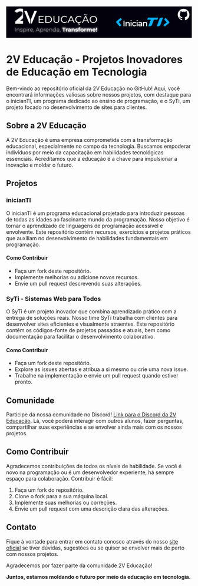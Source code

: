 ![image](img/BannerGitHub.png)

# 2V Educação - Projetos Inovadores de Educação em Tecnologia

Bem-vindo ao repositório oficial da 2V Educação no GitHub! Aqui, você encontrará informações valiosas sobre nossos projetos, com destaque para o inicianTI, um programa dedicado ao ensino de programação, e o SyTi, um projeto focado no desenvolvimento de sites para clientes.

## Sobre a 2V Educação

A 2V Educação é uma empresa comprometida com a transformação educacional, especialmente no campo da tecnologia. Buscamos empoderar indivíduos por meio da capacitação em habilidades tecnológicas essenciais. Acreditamos que a educação é a chave para impulsionar a inovação e moldar o futuro.

## Projetos

### inicianTI

O inicianTI é um programa educacional projetado para introduzir pessoas de todas as idades ao fascinante mundo da programação. Nosso objetivo é tornar o aprendizado de linguagens de programação acessível e envolvente. Este repositório contém recursos, exercícios e projetos práticos que auxiliam no desenvolvimento de habilidades fundamentais em programação.

#### Como Contribuir

- Faça um fork deste repositório.
- Implemente melhorias ou adicione novos recursos.
- Envie um pull request descrevendo suas alterações.

### SyTi - Sistemas Web para Todos

O SyTi é um projeto inovador que combina aprendizado prático com a entrega de soluções reais. Nosso time SyTi trabalha com clientes para desenvolver sites eficientes e visualmente atraentes. Este repositório contém os códigos-fonte de projetos passados e atuais, bem como documentação para facilitar o desenvolvimento colaborativo.

#### Como Contribuir

- Faça um fork deste repositório.
- Explore as issues abertas e atribua a si mesmo ou crie uma nova issue.
- Trabalhe na implementação e envie um pull request quando estiver pronto.

## Comunidade

Participe da nossa comunidade no Discord! [Link para o Discord da 2V Educação](https://discord.gg/a7R8vaGUpA). Lá, você poderá interagir com outros alunos, fazer perguntas, compartilhar suas experiências e se envolver ainda mais com os nossos projetos.

## Como Contribuir

Agradecemos contribuições de todos os níveis de habilidade. Se você é novo na programação ou é um desenvolvedor experiente, há sempre espaço para colaboração. Contribuir é fácil:

1. Faça um fork do repositório.
2. Clone o fork para a sua máquina local.
3. Implemente suas melhorias ou correções.
4. Envie um pull request com uma descrição clara das alterações.

## Contato

Fique à vontade para entrar em contato conosco através do nosso [site oficial](https://www.2veducacao.com.br) se tiver dúvidas, sugestões ou se quiser se envolver mais de perto com nossos projetos.

Agradecemos por fazer parte da comunidade 2V Educação!

**Juntos, estamos moldando o futuro por meio da educação em tecnologia.**

